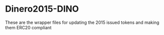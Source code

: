 # Dinero2015-DINO
These are the wrapper files for updating the 2015 issued tokens and making them ERC20 compliant
